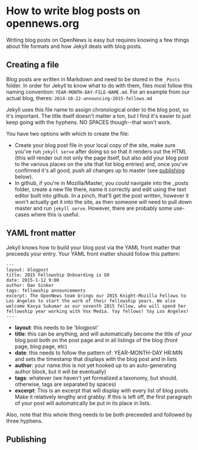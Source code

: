 # How to write blog posts on opennews.org

Writing blog posts on OpenNews is easy but requires knowing a few things about file formats and how Jekyll deals with blog posts.

## Creating a file

Blog posts are written in Markdown and need to be stored in the `_Posts` folder. In order for Jekyll to know what to do with them, files most follow this naming convention: `YEAR-MONTH-DAY-FILE-NAME.md`. For an example from our actual blog, theres: `2014-10-22-announcing-2015-fellows.md`

Jekyll uses this file name to assign chronological order to the blog post, so it's important. The title itself doesn't matter a ton, but I find it's easier to just keep going with the hyphens. NO SPACES though--that won't work.

You have two options with which to create the file: 
* Create your blog post file in your local copy of the site, make sure you've run `jekyll serve` after doing so so that it renders out the HTML (this will render out not only the page itself, but also add your blog post to the various places on the site that list blog entries) and, once you've confirmed it's all good, push all changes up to master (see [publishing](#publishing) below). 
* In github, if you're in Mozilla/Master, you *could* navigate into the _posts folder, create a new file there, name it correctly and edit using the text editor built into github. In a pinch, that'll get the post written, however it won't actually get it into the site, as then someone will need to pull down master and run `jekyll serve`. However, there are probably some use-cases where this is useful.

## YAML front matter

Jekyll knows how to build your blog post via the YAML front matter that preceeds your entry. Your YAML front matter should follow this pattern: 
```
---
layout: blogpost
title: 2015 Fellowship Onboarding is GO
date: 2015-1-12 9:00
author: Dan Sinker
tags: fellowship announcements
excerpt: The OpenNews team brings our 2015 Knight-Mozilla Fellows to Los Angeles to start the work of their fellowship years. We also welcome Kavya Sukumar as our seventh 2015 fellow, who will spend her fellowship year working with Vox Media. Yay fellows! Yay Los Angeles!
---
```

* **layout**: this needs to be 'blogpost'
* **title**: this can be anything, and will automatically become the title of your blog post both on the post page and in all listings of the blog (front page, blog page, etc)
* **date**: this needs to follow the pattern of: YEAR-MONTH-DAY HR:MIN and sets the timestamp that displays with the blog post and in lists
* **author**: your name.this is not yet hooked up to an auto-generating author block, but it will be eventually)
* **tags**: whatever (we haven't yet formalized a taxonomy, but should. otherwise, tags are separated by spaces)
* **excerpt**: This is an excerpt that will display with every list of blog posts. Make it relatively lengthy and grabby. If this is left off, the first paragraph of your post will automatically be put in its place in lists.

Also, note that this whole thing needs to be both preceeded and followed by three hyphens.

## Publishing
